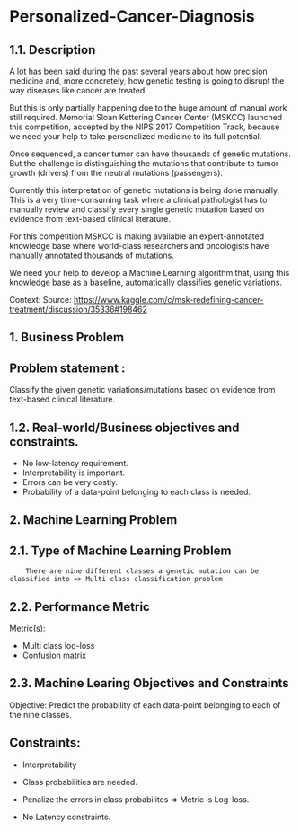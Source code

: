 # Personalized-Cancer-Diagnosis

## 1.1. Description

A lot has been said during the past several years about how precision medicine and, more concretely, how genetic testing is going to disrupt the way diseases like cancer are treated.

But this is only partially happening due to the huge amount of manual work still required. Memorial Sloan Kettering Cancer Center (MSKCC) launched this competition, accepted by the NIPS 2017 Competition Track,  because we need your help to take personalized medicine to its full potential.

Once sequenced, a cancer tumor can have thousands of genetic mutations. But the challenge is distinguishing the mutations that contribute to tumor growth (drivers) from the neutral mutations (passengers). 

Currently this interpretation of genetic mutations is being done manually. This is a very time-consuming task where a clinical pathologist has to manually review and classify every single genetic mutation based on evidence from text-based clinical literature.

For this competition MSKCC is making available an expert-annotated knowledge base where world-class researchers and oncologists have manually annotated thousands of mutations.

We need your help to develop a Machine Learning algorithm that, using this knowledge base as a baseline, automatically classifies genetic variations.

Context:
Source: https://www.kaggle.com/c/msk-redefining-cancer-treatment/discussion/35336#198462

## 1. Business Problem

## Problem statement :
Classify the given genetic variations/mutations based on evidence from text-based clinical literature.

## 1.2. Real-world/Business objectives and constraints.
+  No low-latency requirement.
+  Interpretability is important.
+  Errors can be very costly.
+  Probability of a data-point belonging to each class is needed.

## 2. Machine Learning Problem 

## 2.1. Type of Machine Learning Problem
        There are nine different classes a genetic mutation can be classified into => Multi class classification problem

## 2.2. Performance Metric

Metric(s): 

+  Multi class log-loss
+  Confusion matrix

## 2.3. Machine Learing Objectives and Constraints

Objective: Predict the probability of each data-point belonging to each of the nine classes.

## Constraints:

+  Interpretability  

+  Class probabilities are needed.  

+  Penalize the errors in class probabilites => Metric is Log-loss.

+  No Latency constraints.
